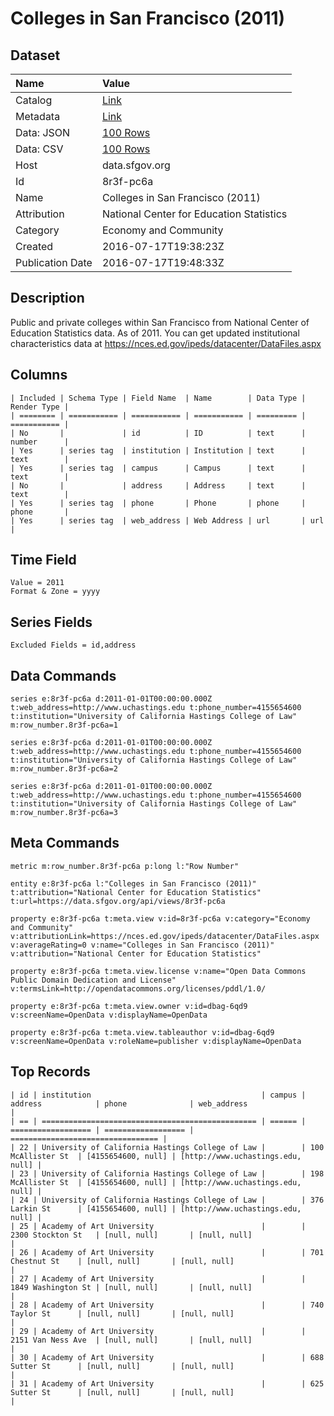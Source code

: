 # Colleges in San Francisco (2011)

## Dataset

| Name | Value |
| :--- | :---- |
| Catalog | [Link](https://catalog.data.gov/dataset/colleges-in-san-francisco-2011) |
| Metadata | [Link](https://data.sfgov.org/api/views/8r3f-pc6a) |
| Data: JSON | [100 Rows](https://data.sfgov.org/api/views/8r3f-pc6a/rows.json?max_rows=100) |
| Data: CSV | [100 Rows](https://data.sfgov.org/api/views/8r3f-pc6a/rows.csv?max_rows=100) |
| Host | data.sfgov.org |
| Id | 8r3f-pc6a |
| Name | Colleges in San Francisco (2011) |
| Attribution | National Center for Education Statistics |
| Category | Economy and Community |
| Created | 2016-07-17T19:38:23Z |
| Publication Date | 2016-07-17T19:48:33Z |

## Description

Public and private colleges within San Francisco from National Center of Education Statistics data. As of 2011. You can get updated institutional characteristics data at https://nces.ed.gov/ipeds/datacenter/DataFiles.aspx

## Columns

```ls
| Included | Schema Type | Field Name  | Name        | Data Type | Render Type |
| ======== | =========== | =========== | =========== | ========= | =========== |
| No       |             | id          | ID          | text      | number      |
| Yes      | series tag  | institution | Institution | text      | text        |
| Yes      | series tag  | campus      | Campus      | text      | text        |
| No       |             | address     | Address     | text      | text        |
| Yes      | series tag  | phone       | Phone       | phone     | phone       |
| Yes      | series tag  | web_address | Web Address | url       | url         |
```

## Time Field

```ls
Value = 2011
Format & Zone = yyyy
```

## Series Fields

```ls
Excluded Fields = id,address
```

## Data Commands

```ls
series e:8r3f-pc6a d:2011-01-01T00:00:00.000Z t:web_address=http://www.uchastings.edu t:phone_number=4155654600 t:institution="University of California Hastings College of Law" m:row_number.8r3f-pc6a=1

series e:8r3f-pc6a d:2011-01-01T00:00:00.000Z t:web_address=http://www.uchastings.edu t:phone_number=4155654600 t:institution="University of California Hastings College of Law" m:row_number.8r3f-pc6a=2

series e:8r3f-pc6a d:2011-01-01T00:00:00.000Z t:web_address=http://www.uchastings.edu t:phone_number=4155654600 t:institution="University of California Hastings College of Law" m:row_number.8r3f-pc6a=3
```

## Meta Commands

```ls
metric m:row_number.8r3f-pc6a p:long l:"Row Number"

entity e:8r3f-pc6a l:"Colleges in San Francisco (2011)" t:attribution="National Center for Education Statistics" t:url=https://data.sfgov.org/api/views/8r3f-pc6a

property e:8r3f-pc6a t:meta.view v:id=8r3f-pc6a v:category="Economy and Community" v:attributionLink=https://nces.ed.gov/ipeds/datacenter/DataFiles.aspx v:averageRating=0 v:name="Colleges in San Francisco (2011)" v:attribution="National Center for Education Statistics"

property e:8r3f-pc6a t:meta.view.license v:name="Open Data Commons Public Domain Dedication and License" v:termsLink=http://opendatacommons.org/licenses/pddl/1.0/

property e:8r3f-pc6a t:meta.view.owner v:id=dbag-6qd9 v:screenName=OpenData v:displayName=OpenData

property e:8r3f-pc6a t:meta.view.tableauthor v:id=dbag-6qd9 v:screenName=OpenData v:roleName=publisher v:displayName=OpenData
```

## Top Records

```ls
| id | institution                                      | campus | address            | phone              | web_address                       | 
| == | ================================================ | ====== | ================== | ================== | ================================= | 
| 22 | University of California Hastings College of Law |        | 100 McAllister St  | [4155654600, null] | [http://www.uchastings.edu, null] | 
| 23 | University of California Hastings College of Law |        | 198 McAllister St  | [4155654600, null] | [http://www.uchastings.edu, null] | 
| 24 | University of California Hastings College of Law |        | 376 Larkin St      | [4155654600, null] | [http://www.uchastings.edu, null] | 
| 25 | Academy of Art University                        |        | 2300 Stockton St   | [null, null]       | [null, null]                      | 
| 26 | Academy of Art University                        |        | 701 Chestnut St    | [null, null]       | [null, null]                      | 
| 27 | Academy of Art University                        |        | 1849 Washington St | [null, null]       | [null, null]                      | 
| 28 | Academy of Art University                        |        | 740 Taylor St      | [null, null]       | [null, null]                      | 
| 29 | Academy of Art University                        |        | 2151 Van Ness Ave  | [null, null]       | [null, null]                      | 
| 30 | Academy of Art University                        |        | 688 Sutter St      | [null, null]       | [null, null]                      | 
| 31 | Academy of Art University                        |        | 625 Sutter St      | [null, null]       | [null, null]                      | 
```